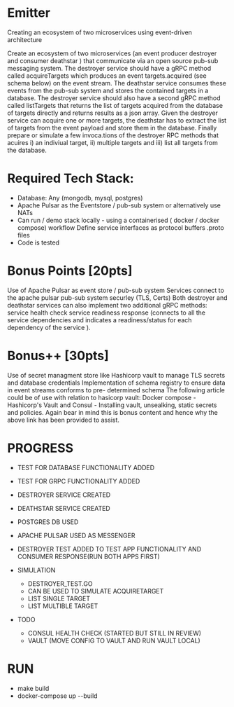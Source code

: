 # Emitter

Creating an ecosystem of two microservices using event-driven architecture

Create an ecosystem of two microservices (an event producer destroyer and consumer deathstar ) that communicate via an open source pub-sub messaging system. The destroyer service should have a gRPC method called acquireTargets which produces an
event targets.acquired (see schema below) on the event stream. The deathstar service consumes these events from the pub-sub system and stores the contained targets in a database. The destroyer service should also have a second gRPC method called listTargets that returns the list of targets acquired from the database of targets directly and returns results as a json array. Given the destroyer service can acquire one or more targets, the deathstar has to extract the list of targets from the event payload and store them in the database. Finally prepare or simulate a few invoca.tions of the destroyer RPC methods that acuires i) an indiviual target, ii) multiple targets and iii) list all targets from the database.

# Required Tech Stack:

- Database: Any (mongodb, mysql, postgres)
- Apache Pulsar as the Eventstore / pub-sub system or alternatively use NATs
- Can run / demo stack locally - using a containerised ( docker / docker compose) workflow Define service interfaces as protocol buffers .proto files
- Code is tested

# Bonus Points [20pts]

Use of Apache Pulsar as event store / pub-sub system
Services connect to the apache pulsar pub-sub system securley (TLS, Certs)
Both destroyer and deathstar services can also implement two additional gRPC methods:
service health check
service readiness response (connects to all the service dependencies and indicates a readiness/status for each dependency of the service ).

# Bonus++ [30pts]

Use of secret managment store like Hashicorp vault to manage TLS secrets and database credentials
Implementation of schema registry to ensure data in event streams conforms to pre- determined schema
The following article could be of use with relation to hasicorp vault: Docker compose - Hashicorp's Vault and Consul - Installing vault, unsealking, static secrets and policies. Again bear in mind this is bonus content and hence why the above link has been provided to assist.

# PROGRESS

- TEST FOR DATABASE FUNCTIONALITY ADDED
- TEST FOR GRPC FUNCTIONALITY ADDED
- DESTROYER SERVICE CREATED
- DEATHSTAR SERVICE CREATED
- POSTGRES DB USED
- APACHE PULSAR USED AS MESSENGER
- DESTROYER TEST ADDED TO TEST APP FUNCTIONALITY AND CONSUMER RESPONSE(RUN BOTH APPS FIRST)

- SIMULATION

  - DESTROYER_TEST.GO
  - CAN BE USED TO SIMULATE ACQUIRETARGET
  - LIST SINGLE TARGET
  - LIST MULTIBLE TARGET

- TODO
  - CONSUL HEALTH CHECK (STARTED BUT STILL IN REVIEW)
  - VAULT (MOVE CONFIG TO VAULT AND RUN VAULT LOCAL)

# RUN

- make build
- docker-compose up --build
